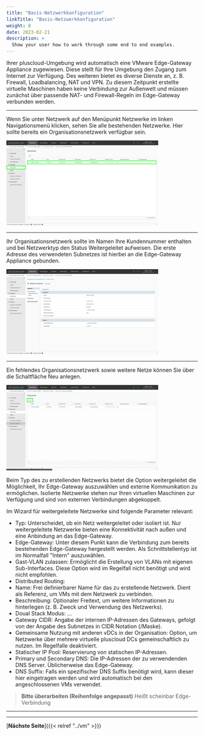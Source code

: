 ```yaml
---
title: "Basis-Netzwerkkonfiguration"
linkTitle: "Basis-Netzwerkkonfiguration"
weight: 8
date: 2023-02-21
description: >
  Show your user how to work through some end to end examples.
---
```

Ihrer pluscloud-Umgebung wird automatisch eine VMware Edge-Gateway Appliance zugewiesen. Diese stellt für Ihre Umgebung den Zugang zum Internet zur Verfügung. Des weiteren bietet es diverse Dienste an, z. B. Firewall, Loadbalancing, NAT und VPN. Zu diesem Zeitpunkt erstellte virtuelle Maschinen haben keine Verbindung zur Außenwelt und müssen zunächst über passende NAT- und Firewall-Regeln im Edge-Gateway verbunden werden. 

---
Wenn Sie unter Netzwerk auf den Menüpunkt Netzwerke im linken Navigationsmenü klicken, sehen Sie alle bestehenden Netzwerke. Hier sollte bereits ein Organisationsnetzwerk verfügbar sein.

<img src="./images/netzwerke.png" width="400">

---
Ihr Organisationsnetzwerk sollte im Namen Ihre Kundennummer enthalten und bei Netzwerktyp den Status Weitergeleitet aufweisen. Die erste Adresse des verwendeten Subnetzes ist hierbei an die Edge-Gateway Appliance gebunden.

<img src="./images/netzwerk_config.png" width="400">

---
Ein fehlendes Organisationsnetzwerk sowie weitere Netze können Sie über die Schaltfläche Neu anlegen.

<img src="./images/neues_netzwerk.gif" width="400">


Beim Typ des zu erstellenden Netzwerks bietet die Option weitergeleitet die Möglichkeit, Ihr Edge-Gateway auszuwählen und externe Kommunikation zu ermöglichen. Isolierte Netzwerke stehen nur Ihren virtuellen Maschinen zur Verfügung und sind von externen Verbindungen abgekoppelt.

Im Wizard für weitergeleitete Netzwerke sind folgende Parameter relevant:

- Typ:  Unterscheidet, ob ein Netz weitergeleitet oder isoliert ist. Nur weitergeleitete Netzwerke bieten eine Konnektivität nach außen und eine Anbindung an das Edge-Gateway.
- Edge-Gateway: Unter diesem Punkt kann die Verbindung zum bereits bestehenden Edge-Gateway hergestellt werden. Als Schnittstellentyp ist im Normalfall "Intern" auszuwählen.
- Gast-VLAN zulassen: Ermöglicht die Erstellung von VLANs mit eigenen Sub-Interfaces. Diese Option wird im Regelfall nicht benötigt und wird nicht empfohlen.
- Distributed Routing:
- Name: Frei definierbarer Name für das zu erstellende Netzwerk. Dient als Referenz, um VMs mit dem Netzwerk zu verbinden.
- Beschreibung: Optionaler Freitext, um weitere Informationen zu hinterlegen (z. B. Zweck und Verwendung des Netzwerks).
- Doual Stack Modus: …
- Gateway CIDR: Angabe der internen IP-Adressen des Gateways, gefolgt von der Angabe des Subnetzes in CIDR Notation (/Maske). 
- Gemeinsame Nutzung mit anderen vDCs in der Organisation: Option, um Netzwerke über mehrere virtuelle pluscloud DCs gemeinschaftlich zu nutzen. Im Regelfalle deaktiviert.
- Statischer IP Pool:  Reservierung von statischen IP-Adressen.
- Primary und Secondary DNS: Die IP-Adressen der zu verwendenden DNS Server. Üblicherweise das Edge-Gateway.
- DNS Suffix: Falls ein spezifischer DNS Suffix benötigt wird, kann dieser hier eingetragen werden und wird automatisch bei den angeschlossenen VMs verwendet.

> **Bitte überarbeiten (Reihenfolge angepasst)** Heißt scheinbar Edge-Verbindung

---


---
[**Nächste Seite**]({{< relref "../vm" >}})
